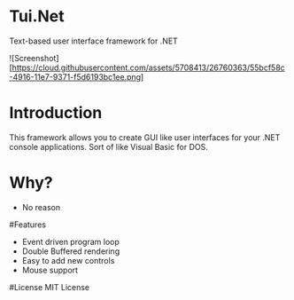 # Tui.Net
Text-based user interface framework for .NET

![Screenshot][https://cloud.githubusercontent.com/assets/5708413/26760363/55bcf58c-4916-11e7-9371-f5d6193bc1ee.png]

# Introduction
This framework allows you to create GUI like user interfaces for your .NET console applications. Sort of like Visual Basic for DOS.

# Why?
* No reason

#Features 
* Event driven program loop
* Double Buffered rendering
* Easy to add new controls
* Mouse support

#License
MIT License
